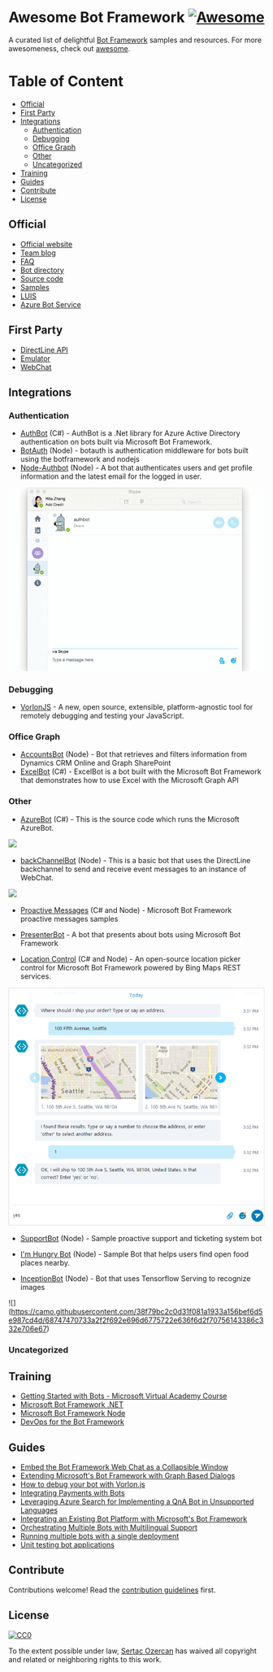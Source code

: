 # Awesome Bot Framework [![Awesome](https://cdn.rawgit.com/sindresorhus/awesome/d7305f38d29fed78fa85652e3a63e154dd8e8829/media/badge.svg)](https://github.com/sindresorhus/awesome)

A curated list of delightful [Bot Framework](https://dev.botframework.com/) samples and resources. For more awesomeness, check out [awesome](https://github.com/sindresorhus/awesome).

# Table of Content

- [Official](#official)
- [First Party](#first-party)
- [Integrations](#integrations)
    - [Authentication](#authentication)
    - [Debugging](#debugging)
    - [Office Graph](#office-graph)
    - [Other](#other)
    - [Uncategorized](#uncategorized)
- [Training](#training)
- [Guides](#guides)
- [Contribute](#contribute)
- [License](#license)

## Official

- [Official website](https://dev.botframework.com/)
- [Team blog](https://blog.botframework.com/)
- [FAQ](https://docs.botframework.com/en-us/technical-faq/)
- [Bot directory](https://bots.botframework.com/)
- [Source code](https://github.com/Microsoft/BotBuilder)
- [Samples](https://github.com/Microsoft/BotBuilder-Samples)
- [LUIS](https://www.luis.ai/)
- [Azure Bot Service](https://azure.microsoft.com/en-us/services/bot-service/)

## First Party
- [DirectLine API](https://github.com/Microsoft/BotFramework-DirectLineJS)
- [Emulator](https://github.com/Microsoft/BotFramework-Emulator)
- [WebChat](https://github.com/Microsoft/BotFramework-WebChat)

## Integrations

### Authentication
- [AuthBot](https://github.com/MicrosoftDX/AuthBot) (C#) - AuthBot is a .Net library for Azure Active Directory authentication on bots built via Microsoft Bot Framework.
- [BotAuth](https://github.com/mattdot/botauth) (Node) - botauth is authentication middleware for bots built using the botframework and nodejs
- [Node-Authbot](https://github.com/CatalystCode/node-authbot) (Node) - A bot that authenticates users and get profile information and the latest email for the logged in user.

![](https://raw.githubusercontent.com/CatalystCode/node-authbot/master/botdemoskype.gif)

### Debugging
- [VorlonJS](https://github.com/MicrosoftDX/Vorlonjs) - A new, open source, extensible, platform-agnostic tool for remotely debugging and testing your JavaScript.

### Office Graph
- [AccountsBot](https://github.com/sozercan/accounts-bot) (Node) -  Bot that retrieves and filters information from Dynamics CRM Online and Graph SharePoint
- [ExcelBot](https://github.com/microsoftgraph/botframework-csharp-excelbot-rest-sample) (C#) - ExcelBot is a bot built with the Microsoft Bot Framework that demonstrates how to use Excel with the Microsoft Graph API

### Other
- [AzureBot](https://github.com/Microsoft/AzureBot) (C#) - This is the source code which runs the Microsoft AzureBot.

![](https://raw.githubusercontent.com/Microsoft/AzureBot/master/AzureBot.gif)

- [backChannelBot](https://github.com/ryanvolum/backChannelBot) (Node) - This is a basic bot that uses the DirectLine backchannel to send and receive event messages to an instance of WebChat.

![](https://raw.githubusercontent.com/ryanvolum/backChannelBot/master/demo.gif)

- [Proactive Messages](https://github.com/MicrosoftDX/botFramework-proactiveMessages) (C# and Node) - Microsoft Bot Framework proactive messages samples

- [PresenterBot](https://github.com/matvelloso/presenterbot) - A bot that presents about bots using Microsoft Bot Framework

- [Location Control](https://github.com/Microsoft/BotBuilder-Location) (C# and Node) - An open-source location picker control for Microsoft Bot Framework powered by Bing Maps REST services.

![](https://raw.githubusercontent.com/Microsoft/BotBuilder-Location/master/Images/skype_multiaddress_1.png)

- [SupportBot](https://github.com/sozercan/supportBot) (Node) - Sample proactive support and ticketing system bot

- [I'm Hungry Bot](https://github.com/nzthiago/ImHungryBot) (Node) - Sample Bot that helps users find open food places nearby.

- [InceptionBot](https://github.com/sozercan/inceptionBot) (Node) - Bot that uses Tensorflow Serving to recognize images

![] (https://camo.githubusercontent.com/38f79bc2c0d31f081a1933a156bef6d5e987cd4d/68747470733a2f2f692e696d6775722e636f6d2f70756143386c332e706e67)

### Uncategorized

## Training
- [Getting Started with Bots - Microsoft Virtual Academy Course](https://mva.microsoft.com/en-US/training-courses/getting-started-with-bots-16759)
- [Microsoft Bot Framework .NET](https://www.youtube.com/playlist?list=PLgF-CyaX1p3FE55OTRNH-kOb16zqeBZCo)
- [Microsoft Bot Framework Node](https://www.youtube.com/playlist?list=PLgF-CyaX1p3Exrp9F80bSIdNdnw2iTAZp)
- [DevOps for the Bot Framework](https://channel9.msdn.com/Series/DevOps-for-the-Bot-Framework)

## Guides
- [Embed the Bot Framework Web Chat as a Collapsible Window](http://anthonychu.ca/post/microsoft-bot-framework-web-embed-collapsible-window/)
- [Extending Microsoft's Bot Framework with Graph Based Dialogs](https://www.microsoft.com/developerblog/real-life-code/2016/11/11/Bot-Graph-Dialog.html)
- [How to debug your bot with Vorlon.js](http://meulta.com/en/2017/01/25/how-to-debug-your-bot-with-vorlon-js/)
- [Integrating Payments with Bots](https://www.microsoft.com/developerblog/real-life-code/2016/10/31/Payments-with-Bot-Framework.html)
- [Leveraging Azure Search for Implementing a QnA Bot in Unsupported Languages](https://www.microsoft.com/developerblog/real-life-code/2016/12/10/Azure-Search-QNA.html)
- [Integrating an Existing Bot Platform with Microsoft's Bot Framework](https://www.microsoft.com/developerblog/real-life-code/2016/12/12/Dynamic-Bot-Dialog.html)
- [Orchestrating Multiple Bots with Multilingual Support](https://www.microsoft.com/developerblog/real-life-code/2017/01/21/Multilingual-Context-Switching-Bot.html)
- [Running multiple bots with a single deployment](https://www.microsoft.com/developerblog/real-life-code/2017/01/10/Multiple-Bots-Service.html)
- [Unit testing bot applications](https://www.microsoft.com/developerblog/real-life-code/2017/01/20/Bot-Framework-Unit-Testing.html)


## Contribute
Contributions welcome! Read the [contribution guidelines](CONTRIBUTING.md) first.

## License
[![CC0](http://mirrors.creativecommons.org/presskit/buttons/88x31/svg/cc-zero.svg)](http://creativecommons.org/publicdomain/zero/1.0/)

To the extent possible under law, [Sertac Ozercan](https://sozercan.github.io) has waived all copyright and related or neighboring rights to this work.
